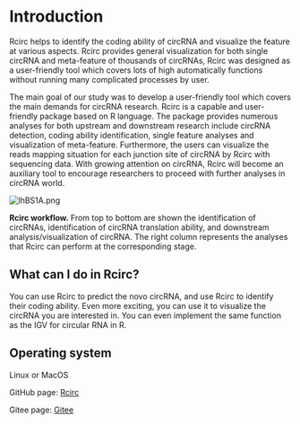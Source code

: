 # Introduction
Rcirc helps to identify the coding ability of circRNA and visualize the feature at various aspects. Rcirc provides general visualization for both single circRNA and meta-feature of thousands of circRNAs, Rcirc was designed as a user-friendly tool which covers lots of high automatically functions without running many complicated processes by user.

The main goal of our study was to develop a user-friendly tool which covers the main demands for circRNA research. Rcirc is a capable and user-friendly package based on R language. The package provides numerous analyses for both upstream and downstream research include circRNA detection, coding ability identification, single feature analyses and visualization of meta-feature. Furthermore, the users can visualize the reads mapping situation for each junction site of circRNA by Rcirc with sequencing data. With growing attention on circRNA, Rcirc will become an auxiliary tool to encourage researchers to proceed with further analyses in circRNA world. 

![lhBS1A.png](https://s2.ax1x.com/2020/01/10/lhBS1A.png)

**Rcirc workflow.**
From top to bottom are shown the identification of circRNAs, identification of circRNA translation ability, and downstream analysis/visualization of circRNA. The right column represents the analyses that Rcirc can perform at the corresponding stage.

## What can I do in Rcirc?
You can use Rcirc to predict the novo circRNA, and use Rcirc to identify their coding ability. Even more exciting, you can use it to visualize the circRNA you are interested in. You can even implement the same function as the IGV for circular RNA in R.

## Operating system
Linux or MacOS  


GitHub page: [Rcirc](https://github.com/PSSUN/Rcirc)  

Gitee page: [Gitee](https://gitee.com/pssun/Rcirc)
